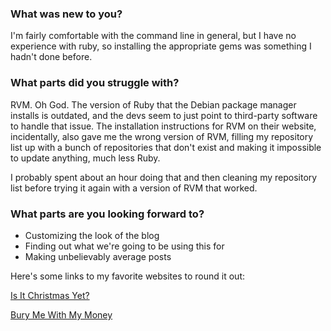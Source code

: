 ### What was new to you?

I'm fairly comfortable with the command line in general, but
I have no experience with ruby, so installing the appropriate gems
was something I hadn't done before.

### What parts did you struggle with?

RVM. Oh God. The version of Ruby that the Debian package manager
installs is outdated, and the devs seem to just point to third-party
software to handle that issue. The installation instructions for RVM
on their website, incidentally, also gave me the wrong version of RVM,
filling my repository list up with a bunch of repositories that don't exist
and making it impossible to update anything, much less Ruby.

I probably spent about an hour doing that and then cleaning my repository
list before trying it again with a version of RVM that worked.

### What parts are you looking forward to?
* Customizing the look of the blog
* Finding out what we're going to be using this for
* Making unbelievably average posts

Here's some links to my favorite websites to round it out:

[Is It Christmas Yet?](https://isitchristmas.com/)

[Bury Me With My Money](http://burymewithmymoney.com/)

